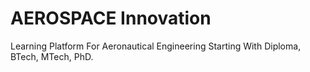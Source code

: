 # AEROSPACE Innovation
Learning Platform For Aeronautical Engineering Starting With Diploma, BTech, MTech, PhD.

